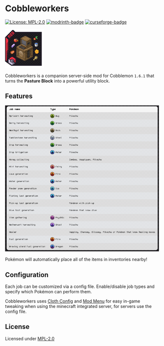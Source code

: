 # Cobbleworkers

[![License: MPL-2.0](https://img.shields.io/badge/License-MPL_2.0-brightgreen.svg?style=flat-square)](https://opensource.org/licenses/MPL-2.0)
[![modrinth-badge](https://img.shields.io/modrinth/dt/cobbleworkers?label=Modrinth&logo=Modrinth&style=flat-square)](https://modrinth.com/mod/cobbleworkers/versions)
[![curseforge-badge](https://img.shields.io/curseforge/dt/1296055?style=flat-square&logo=curseforge&label=CurseForge)](https://minecraft.curseforge.com/projects/1296055/files)

![cobbleworkers-icon](/common/src/main/resources/assets/cobbleworkers/icon.png)

Cobbleworkers is a companion server-side mod for Cobblemon `1.6.1` that turns the **Pasture Block** into a powerful utility block.

## Features

![cobbleworkers-infographic](/common/src/main/resources/assets/cobbleworkers/infographic/infographic.png)

Pokémon will automatically place all of the items in inventories nearby!

## Configuration
Each job can be customized via a config file. Enable/disable job types and specify which Pokémon can perform them.

Cobbleworkers uses [Cloth Config](https://www.curseforge.com/minecraft/mc-mods/cloth-config) and [Mod Menu](https://www.curseforge.com/minecraft/mc-mods/modmenu) for easy in-game tweaking
when using the minecraft integrated server, for servers use the config file.

## License
Licensed under [MPL-2.0](https://mozilla.org/MPL/2.0/)
